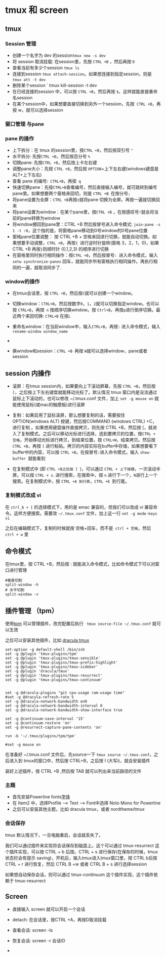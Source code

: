 # tmux 和 screen

## tmux

### Session 管理

* 创建一个名字为 dev 的session` tmux new -s dev `
* 将 session 取消挂载: 在session里，先按 `CTRL +B` ，然后再按 `D`
* 查看当前有多少个session  `tmux ls `
* 连接到session ``` tmux attach-session ```。如果想连接到指定session，则是  `tmux att -t dev `
* 删除某个session ` tmux kill-session -t dev 
* 在已经连接的session 中，可以按 `CTRL +B`，然后再按 `$`，这样就能直接重命名session
* 在某个session中，如果想要直接切换到另外一个session，先按` CTRL +B`，再按 w，就可以选择session

### 窗口管理 与pane

### pane 的操作

* 上下拆分：在 tmux 的session里，按`CTRL +B`，然后按双引号 `"`
* 水平拆分: 先按`CTRL +B`，然后按百分号 `%`
* 切换pane: 先按`CTRL +B`，然后按上卡左右键
* 调整pane大小：先按 `CTRL +B`，然后按 `OPTION`+上下左右键(windows键盘是ALT+上下左右)
* 查看 pane 的编号:` CTRL+B`，再按` q`
* 快速切换pane：先按`CTRL+B`查看编号，然后直接输入编号，就可跳转到编号pane里。如果想要两个窗格来回切，则是 `CTRL +B `在按分号`;`
* 将pane设置为全屏：`CTRL +B`再按` z `就将pane 切换为全屏。再按一遍就切换回来
* 将pane设置为window：在某个pane里，按`CTRL +B` ，在按感叹号` ! `就会将当前的pane转换为window
* 将window挪回到pane里：CTRL +B 然后按冒号进入命令模式: ```join-pane -s 1 -t :0```，这个指的是，将窗格pane移动到0号window的0号pane位置
* 窗格pane位置调整： 按 CTRL +B + 空格来回进行切换，就能自动切换。如果想要手动调整，`CTRL +B`，再按`{ `进行逆时针旋转(窗格 3，2，1，0)，如果 CTRL +B 再按` } `则顺时针 (0,1,2,3) 的顺序进行切换
* 在窗格里同时执行相同操作：按`CTRL +B`，然后按冒号`: `进入命令模式，输入 ```setw synchronize-panes``` 回车，就能同步所有窗格执行相同操作。再执行相同的一遍，就取消同步了.

### window的操作

* 在tmux会话里，按 `CTRL +B`，然后按`C`就可以创建一个window。
* 切换window：`CTRL+B`，然后按数字`0`，`1`，`2`就可以切换指定window。也可以按 `CTRL+B`，再按` n` 按顺序切换window。按 `Ctrl+B`，再按`p`进行倒序切换。最近两个来回切换: `CTRL+B` 在按`L`
* 重命名window：在当前window中，输入`CTRL+B`，再按`:` 进入命令模式，输入``` rename-window window_name ``` 
* 

* 换window和session：`CTRL +B `再按 `W`就可以选择window，pane或者session

## session 内操作

* 滚屏：在tmux session内，如果要向上下滚动屏幕，先按 `CTRL +B`，然后按 `[`，之后按上下左右键盘就能移动光标了。默认情况 tmux 窗口内是没法通过鼠标上下滚动的，也可以修改 ~/.tmux.conf 文件，加上 ``` set -g mouse on ``` 就能使用鼠标(或mac的触摸板)进行滚屏

* 复制：如果启用了鼠标滚屏，那么想要复制的话，需要按住 OPTION(windows ALT) 按键，然后按COMMAND (windows CTRL) +C，进行复制 。如果想用键盘操作直接拷贝，则先按 CTRL +B，然后按 \[，就进入了复制模式。之后可以移动光标进行选择，选到要拷贝的位置，按`CTRL + 空格`，开始移动光标进行拷贝，到结束位置，按 `CTRL+W`，结束拷贝。然后按 `CTRL +B`，再按 `]` 进行粘贴。拷贝的内容实际在buffer中存储，如果想要看下buffer中的内容，可以按 `CTRL +B`，在按冒号` : `进入命令模式，输入 `show-buffer `就能看到

* 在复制模式中 (即 `CTRL +B之后按 [ `)，可以通过 `CTRL + 上下按键`，一次滚动半屏。可以按 `CTRL + s`. 进行搜索，在搜索中，按 `n` 进行下一个，`N`进行上一个搜索。在复制模式中，按 `CTRL +A 到行首`，`CTRL +E `到行尾。

### 复制模式改成 vi

在 `ctrl_b + [` 的选择模式下，用的是 emac 兼容的，但我们可以改成 vi 兼容命令。这样方便搜索。需要改 `~/.tmux.conf` 文件，加上这一行
`set -g mode-keys vi`

之后在编辑模式下，复制的时候就按 空格+回车，而不是` ctrl + 空格`，然后 `ctrl + w` 里

  

## 命令模式

在tmux里，按 CTRL +B，然后按 : 就能进入命令模式，比如命令模式下可以对窗口进行管理

```
#垂直切割
split-window -h
# 水平切割
split-window -v
```

 



## 插件管理 （tpm）

使用[tpm](https://github.com/tmux-plugins/tpm) 可以管理插件，改完配置后执行 ` tmux source-file ~/.tmux.conf` 就可以生效

之后可以安装其他插件，比如 [dracula tmux](https://draculatheme.com/tmux)

```shell
set-option -g default-shell /bin/zsh
set -g @plugin 'tmux-plugins/tpm'
set -g @plugin 'tmux-plugins/tmux-sensible'
set -g @plugin 'tmux-plugins/tmux-prefix-highlight'
set -g @plugin 'tmux-plugins/tmux-sidebar'
set -g @plugin 'dracula/tmux'
set -g @plugin 'tmux-plugins/tmux-resurrect'
set -g @plugin 'tmux-plugins/tmux-continuum'


set -g @dracula-plugins "git cpu-usage ram-usage time"
#set -g @dracula-refresh-rate 5
set -g @dracula-network-bandwidth en0
set -g @dracula-network-bandwidth-interval 0
set -g @dracula-network-bandwidth-show-interface true

set -g @continuum-save-interval '15'
set -g @continuum-restore 'on'
set -g @resurrect-capture-pane-contents 'on'

run -b '~/.tmux/plugins/tpm/tpm'

#set -g mouse on
```


在准备好 ~/.tmux.conf 文件后，先source一下 ``` tmux source ~/.tmux.conf ```。之后进入到 tmux的窗口中，然后按 CTRL+B，之后按 I (大写i)，就会安装插件

装好上述插件，按 CTRL +B ,然后按 TAB 就可以列出来当前路径的文件

### 主题

* 首先安装Powerline fonts[字体](https://github.com/powerline/fonts)
* 在 Item2 中，选择Profile --> Text --> Font中选择 Noto Mono for Powerline
* 之后可以安装其他主题，比如 dracula tmux，或者 nordtheme/tmux

### 会话保存

tmux 默认情况下，一旦电脑重启，会话就丢失了。

我们可以通过插件来实现将会话保存到磁盘上。这个可以通过 tmux-resurrect 这个插件实现，可以按 CTRL + b 后按。CTRL + s 进行保存(在保存的时候，tmux状态栏会有提示 saving)，开机后，输入tmux进入tmux窗口里，按 CTRL b后按 CTRL + r  进行恢复，然后 CTRL B +w 或者 CTRL B + s 进行选择session

如果想自动保存会话，则可以通过 tmux-continuum 这个插件实现，这个插件依赖于 tmux-resurrect





## Screen

* 直接输入 screen 就可以开启一个会话

* detach: 在会话里，按CTRL +A，再按D取消挂载
* 查看会话: screen -ls
* 恢复会话: screen -r 会话ID
* 